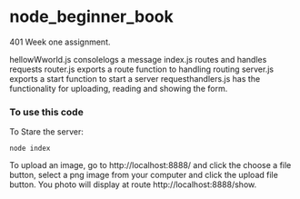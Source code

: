 # node_beginner_book

401 Week one assignment.

hellowWworld.js consolelogs a message
index.js routes and handles requests
router.js exports a route function to handling routing
server.js exports a start function to start a server
requesthandlers.js has the functionality for uploading, reading and showing the form.

### To use this code

To Stare the server:
```
node index
```

To upload an image, go to
http://localhost:8888/ and click the choose a file button, select a png image from your computer and click the upload file button. You photo will display at route http://localhost:8888/show.
